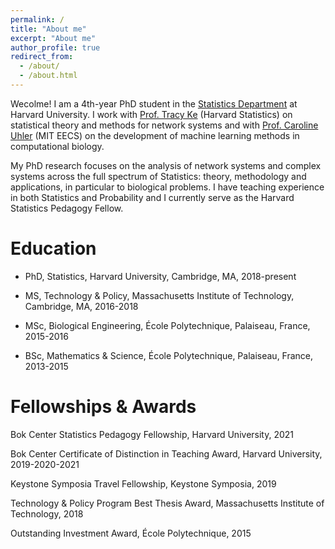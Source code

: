```yaml
---
permalink: /
title: "About me"
excerpt: "About me"
author_profile: true
redirect_from: 
  - /about/
  - /about.html
---
```


Wecolme! I am a 4th-year PhD student in the [Statistics Department](https://statistics.fas.harvard.edu/) at Harvard University. I work with [Prof. Tracy Ke](http://zke.fas.harvard.edu/) (Harvard Statistics) on statistical theory and methods for network systems and with [Prof. Caroline Uhler](https://www.carolineuhler.com/) (MIT EECS) on the development of machine learning methods in computational biology.

My PhD research focuses on the analysis of network systems and complex systems across the full spectrum of Statistics: theory, methodology and applications, in particular to biological problems. I have teaching experience in both Statistics and Probability and I currently serve as the Harvard Statistics Pedagogy Fellow. 

# Education

* PhD, Statistics, Harvard University, Cambridge, MA, 2018-present

* MS, Technology & Policy, Massachusetts Institute of Technology, Cambridge, MA, 2016-2018

* MSc, Biological Engineering, École Polytechnique, Palaiseau, France, 2015-2016

* BSc, Mathematics & Science, École Polytechnique, Palaiseau, France, 2013-2015

# Fellowships & Awards

Bok Center Statistics Pedagogy Fellowship, Harvard University, 2021

Bok Center Certificate of Distinction in Teaching Award, Harvard University, 2019-2020-2021

Keystone Symposia Travel Fellowship, Keystone Symposia, 2019

Technology & Policy Program Best Thesis Award, Massachusetts Institute of Technology, 2018

Outstanding Investment Award, École Polytechnique, 2015
